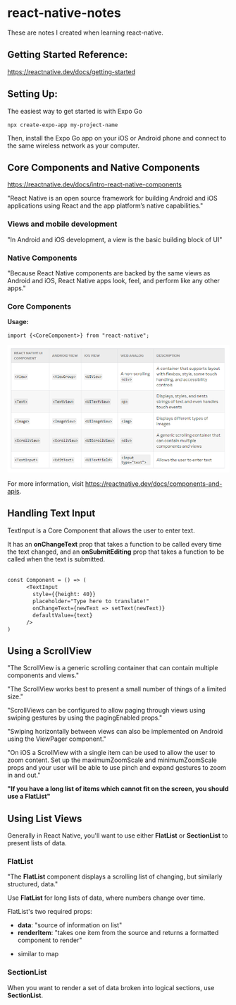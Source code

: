 # react-native-notes

These are notes I created when learning react-native.

## Getting Started Reference:

https://reactnative.dev/docs/getting-started

## Setting Up:

The easiest way to get started is with Expo Go

```
npx create-expo-app my-project-name

```

Then, install the Expo Go app on your iOS or Android phone and connect to the same wireless network as your computer.

## Core Components and Native Components

https://reactnative.dev/docs/intro-react-native-components

"React Native is an open source framework for building Android and iOS applications using React and the app platform’s native capabilities."

### Views and mobile development

"In Android and iOS development, a view is the basic building block of UI"

### Native Components

"Because React Native components are backed by the same views as Android and iOS, React Native apps look, feel, and perform like any other apps."

### Core Components

**Usage:**

```
import {<CoreComponent>} from "react-native";

```

<img src="./images/core-components.png"/>

For more information, visit https://reactnative.dev/docs/components-and-apis.


## Handling Text Input

TextInput is a Core Component that allows the user to enter text.

It has an **onChangeText** prop that takes a function to be called every time the text changed, and an **onSubmitEditing** prop that takes a function to be called when the text is submitted.

```

const Component = () => (
      <TextInput
        style={{height: 40}}
        placeholder="Type here to translate!"
        onChangeText={newText => setText(newText)}
        defaultValue={text}
      />
)

```

## Using a ScrollView

"The ScrollView is a generic scrolling container that can contain multiple components and views."

"The ScrollView works best to present a small number of things of a limited size."

"ScrollViews can be configured to allow paging through views using swiping gestures by using the pagingEnabled props."

"Swiping horizontally between views can also be implemented on Android using the ViewPager component."

"On iOS a ScrollView with a single item can be used to allow the user to zoom content. Set up the maximumZoomScale and minimumZoomScale props and your user will be able to use pinch and expand gestures to zoom in and out."

**"If you have a long list of items which cannot fit on the screen, you should use a FlatList"**


## Using List Views

Generally in React Native, you'll want to use either **FlatList** or **SectionList** to present lists of data.

### FlatList

"The **FlatList** component displays a scrolling list of changing, but similarly structured, data."

Use **FlatList** for long lists of data, where numbers change over time.

FlatList's two required props:

- **data**: "source of information on list"
- **renderItem**: "takes one item from the source and returns a formatted component to render" 

* similar to map

### SectionList

When you want to render a set of data broken into logical sections, use **SectionList**.

